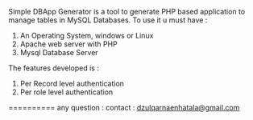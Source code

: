 Simple DBApp Generator is a tool to generate PHP based application to manage tables in MySQL Databases.
To use it u must have :
1. An Operating System, windows or Linux
2. Apache web server with PHP
3. Mysql Database Server

The features developed is :
1. Per Record level authentication
2. Per role level authentication


==========
any question : contact : dzulqarnaenhatala@gmail.com
